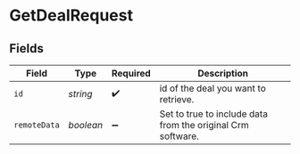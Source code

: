 # GetDealRequest


## Fields

| Field                                                       | Type                                                        | Required                                                    | Description                                                 |
| ----------------------------------------------------------- | ----------------------------------------------------------- | ----------------------------------------------------------- | ----------------------------------------------------------- |
| `id`                                                        | *string*                                                    | :heavy_check_mark:                                          | id of the deal you want to retrieve.                        |
| `remoteData`                                                | *boolean*                                                   | :heavy_minus_sign:                                          | Set to true to include data from the original Crm software. |